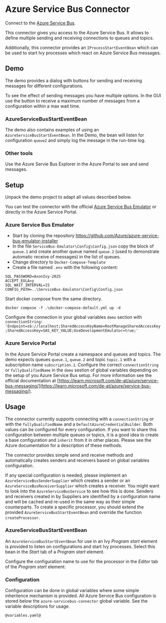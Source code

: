 # Azure Service Bus Connector

Connect to the [Azure Service Bus](https://azure.microsoft.com/products/service-bus/).

This connector gives you access to the Azure Service Bus. It allows to
define multiple sending and receiving connections to queues and topics.

Additionally, this connector provides an `IProcessStartEventBean` which
can be used to start Ivy processes which react on Azure Service Bus
messages.

## Demo

The demo provides a dialog with buttons for sending and receiving messages
for different configurations.

To see the effect of sending messages you have multiple options. In the GUI
use the button to receive a maximum number of messages from a configuration
within a max wait time.

### AzureServiceBusStartEventBean

The demo also contains examples of using an `AzureServiceBusStartEventBean`.
In the Demo, the bean will listen for configuration `queue2` and simply
log the message in the run-time log.

### Other tools

Use the Azure Servie Bus Explorer in the Azure Portal to see and send messages.

## Setup

Unpack the demo project to adapt all values described below.

You can test the connector with the official
[Azure Service Bus Emulator](https://github.com/Azure/azure-service-bus-emulator-installer)
or directly in the Azure Service Portal.

### Azure Service Bus Emulator

- Start by cloning the repository https://github.com/Azure/azure-service-bus-emulator-installer
- In the file `ServiceBus-Emulator\Config\Config.json` copy the block of `queue.1` and create another queue named `queue.2` (used to demonstrate automatic receive of messages) in the list of queues.
- Change directory to `Docker-Compose-Template`
- Create a file named `.env` with the following content:

```
SQL_PASSWORD=AxonIvy-2025
ACCEPT_EULA=y
SQL_WAIT_INTERVAL=15
CONFIG_PATH=..\ServiceBus-Emulator\Config\Config.json
```

Start docker compose from the same directory.

`docker compose -f .\docker-compose-default.yml up -d`

Configure the connection in your global variables `demo` section with
`connectionString: 'Endpoint=sb://localhost;SharedAccessKeyName=RootManageSharedAccessKey;SharedAccessKey=SAS_KEY_VALUE;UseDevelopmentEmulator=true;'`

### Azure Service Portal

In the Azure Service Portal create a namespace and queues and topics. The
demo expects queues `queue.1`, `queue.2` and topic `topic.1` with a subscription
name `subscription.1`. Configure the correct `connectionString` or `fullyQualifiedName` in the `demo` sestion of
global variables depending on the setup of you Azure Service Bus setup. For more information see the official documentation
at [https://learn.microsoft.com/de-at/azure/service-bus-messaging/](https://learn.microsoft.com/de-at/azure/service-bus-messaging/).

## Usage

The connector currently supports connecting with a `connectionString` or with the
`fullyQualifiedName` and a `DefaultAzureCredentialBuilder`. Both values can be
configured for every configuration. If you want to share this configuration between
multiple queues or topics, it is a good idea to create a base configuration and
`inherit` from it in other places. Please see the Azure documentation for a description
of these methods.

The connector provides simple send and receive methods and automatically creates senders
and receivers based on global variables configuration.

If any special configuration is needed, please implement an `AzureServiceBusSenderSupplier`
which creates a sender or an `AzureServiceBusReceiverSupplier` which creates a receiver.
You might want to look into the `AzureServiceBusService` to see how this is done.
Senders and receivers created in by Suppliers are identified by a configuration name and
will be cached and re-used in the same way as their simple counterparts.
To create a specific processor, you should extend the provided `AzureServiceBusStartEventBean`
and override the function `createProcessor`.

### AzureServiceBusStartEventBean

An `AzureServiceBusStartEventBean` for use in an Ivy *Program start* element is provided to listen
on configurations and start Ivy processes. Select this bean in the *Start* tab of a *Program start*
element.

Configure the configuration name to use for the processor in the *Editor* tab of the *Program start* element:

### Configuration

Configuration can be done in global variables where some simple inheritence mechanism
is provided. All Azure Service Bus configuration is stored below the `azure-servicebus-connector` global
variable. See the variable descriptions for usage.


```
@variables.yaml@
```
